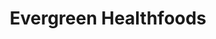 ---
title: "Evergreen Healthfoods"
url: /galway/evergreen-healthfoods-headford-road/
shop: Bioladen
---